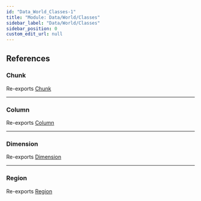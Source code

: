 ```yaml
---
id: "Data_World_Classes-1"
title: "Module: Data/World/Classes"
sidebar_label: "Data/World/Classes"
sidebar_position: 0
custom_edit_url: null
---
```


## References

### Chunk

Re-exports [Chunk](../classes/Data_World_Classes_Chunk.Chunk.md)

___

### Column

Re-exports [Column](../classes/Data_World_Classes_Column.Column.md)

___

### Dimension

Re-exports [Dimension](../classes/Data_World_Classes_Dimension.Dimension.md)

___

### Region

Re-exports [Region](../classes/Data_World_Classes_Region.Region.md)
